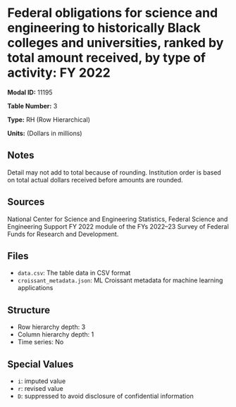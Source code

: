 # Federal obligations for science and engineering to historically Black colleges and universities, ranked by total amount received, by type of activity: FY 2022

**Modal ID:** 11195

**Table Number:** 3

**Type:** RH (Row Hierarchical)

**Units:** (Dollars in millions)

## Notes

Detail may not add to total because of rounding. Institution order is based on total actual dollars received before amounts are rounded.

## Sources

National Center for Science and Engineering Statistics, Federal Science and Engineering Support FY 2022 module of the FYs 2022–23 Survey of Federal Funds for Research and Development.

## Files

- `data.csv`: The table data in CSV format
- `croissant_metadata.json`: ML Croissant metadata for machine learning applications

## Structure

- Row hierarchy depth: 3
- Column hierarchy depth: 1
- Time series: No

## Special Values

- `i`: imputed value
- `r`: revised value
- `D`: suppressed to avoid disclosure of confidential information
